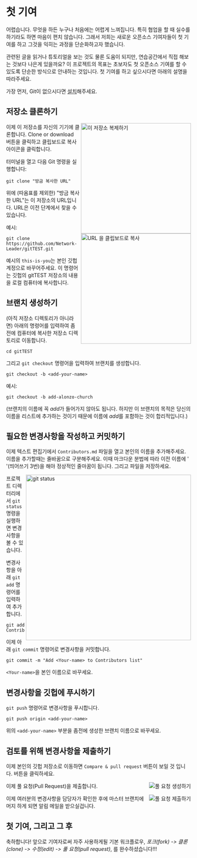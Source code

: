 # 첫 기여

어렵습니다. 무엇을 하든 누구나 처음에는 어렵게 느껴집니다. 특히 협업을 할 때 실수를 하기라도 하면 마음이 편치 않습니다. 그래서 저희는 새로운 오픈소스 기여자들이 첫 기여를 하고 그것을 익히는 과정을 단순화하고자 했습니다.

관련된 글을 읽거나 튜토리얼을 보는 것도 물론 도움이 되지만, 연습공간에서 직접 해보는 것보다 나은게 있을까요? 이 프로젝트의 목표는 초보자도 첫 오픈소스 기여를 할 수 있도록 단순한 방식으로 안내하는 것입니다. 첫 기여를 하고 싶으시다면 아래의 설명을 따라주세요.

가장 먼저, Git이 없으시다면 [설치](https://help.github.com/articles/set-up-git/)해주세요.


## 저장소 클론하기

<img align="right" width="300" src="https://firstcontributions.github.io/assets/Readme/clone.png" alt="이 저장소 복제하기" />

이제 이 저장소를 자신의 기기에 클론합니다. Clone or download 버튼을 클릭하고 클립보드로 복사 아이콘을 클릭합니다.

터미널을 열고 다음 Git 명령을 실행합니다:

```
git clone "방금 복사한 URL"
```

위에 (따옴표를 제외한) "방금 복사한 URL"는 이 저장소의 URL입니다. URL은 이전 단계에서 찾을 수 있습니다.

<img align="right" width="300" src="https://firstcontributions.github.io/assets/Readme/copy-to-clipboard.png" alt="URL 을 클립보드로 복사" />

예시:

```
git clone https://github.com/Network-Leader/gitTEST.git
```

예시의 `this-is-you`는 본인 깃헙 계정으로 바꾸어주세요. 이 명령어는
깃헙의 gitTEST 저장소의 내용을 로컬 컴퓨터에 복사합니다.

## 브랜치 생성하기

(아직 저장소 디렉토리가 아니라면) 아래의 명령어를 입력하여 좀전에 컴퓨터에 복사한 저장소 디렉토리로 이동합니다.

```
cd gitTEST
```

그리고 `git checkout` 명령어을 입력하여 브랜치를 생성합니다.

```
git checkout -b <add-your-name>
```

예시:

```
git checkout -b add-alonzo-church
```

(브랜치의 이름에 꼭 *add*가 들어가지 않아도 됩니다. 하지만 이 브랜치의 목적은 당신의 이름을 리스트에 추가하는 것이기 때문에 이름에 *add*를 포함하는 것이 합리적입니다.)

## 필요한 변경사항을 작성하고 커밋하기

이제 텍스트 편집기에서 `Contributors.md` 파일을 열고 본인의 이름을 추가해주세요. 이름을 추가할때는 줄바꿈으로 구분해주세요. 이때 마크다운 분법에 따라 이전 이름에 '   '(띄어쓰기 3번)을 해야 정상적인 줄마꿈이 됩니다. 그리고 파일을 저장하세요.

<img align="right" width="450" src="https://firstcontributions.github.io/assets/Readme/git-status.png" alt="git status" />

프로젝트 디렉터리에서 `git status` 명령을 실행하면 변경사항을 볼 수 있습니다.

변경사항을 아래 `git add` 명령어를 입력하여 추가합니다.

```
git add Contributors.md
```

이제 아래 `git commit` 명령어로 변경사항을 커밋합니다.

```
git commit -m "Add <Your-name> to Contributors list"
```

`<Your-name>`을 본인 이름으로 바꾸세요.

## 변경사항을 깃헙에 푸시하기

`git push` 명령어로 변경사항을 푸시합니다.

```
git push origin <add-your-name>
```

위의 `<add-your-name>` 부분을 좀전에 생성한 브랜치 이름으로 바꾸세요.

## 검토를 위해 변경사항을 제출하기

이제 본인의 깃헙 저장소로 이동하면 `Compare & pull request` 버튼이 보일 것 입니다. 버튼을 클릭하세요.

<img style="float: right;" src="https://firstcontributions.github.io/assets/Readme/compare-and-pull.png" alt="풀 요청
생성하기" />

이제 풀 요청(Pull Request)을 제출합니다.

<img style="float: right;" src="https://firstcontributions.github.io/assets/Readme/submit-pull-request.png" alt="풀 요청 제출하기"
/>

이제 여러분의 변경사항을 담당자가 확인한 후에 마스터 브랜치에 머지 하게 되면 알림 메일을 받으실겁니다.

## 첫 기여, 그리고 그 후

축하합니다! 앞으로 기여자로써 자주 사용하게될 기본 워크플로우, _포크(fork) -> 클론(clone) -> 수정(edit) -> 풀 요청(pull request)_, 를 완수하셨습니다!!!

